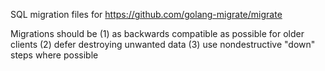 SQL migration files for https://github.com/golang-migrate/migrate

Migrations should be
(1) as backwards compatible as possible for older clients
(2) defer destroying unwanted data
(3) use nondestructive "down" steps where possible